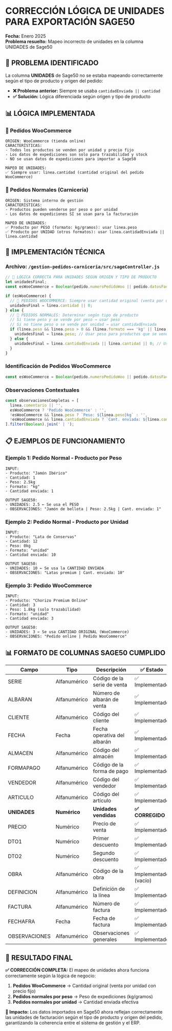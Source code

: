 # CORRECCIÓN LÓGICA DE UNIDADES PARA EXPORTACIÓN SAGE50

**Fecha:** Enero 2025  
**Problema resuelto:** Mapeo incorrecto de unidades en la columna UNIDADES de Sage50

## 🎯 PROBLEMA IDENTIFICADO

La columna **UNIDADES** de Sage50 no se estaba mapeando correctamente según el tipo de producto y origen del pedido:

- **❌ Problema anterior:** Siempre se usaba `cantidadEnviada || cantidad`
- **✅ Solución:** Lógica diferenciada según origen y tipo de producto

## 📊 LÓGICA IMPLEMENTADA

### 🛒 **Pedidos WooCommerce**
```
ORIGEN: WooCommerce (tienda online)
CARACTERÍSTICAS:
- Todos los productos se venden por unidad y precio fijo
- Los datos de expediciones son solo para trazabilidad y stock
- NO se usan datos de expediciones para importar a Sage50

MAPEO DE UNIDADES:
✅ Siempre usar: linea.cantidad (cantidad original del pedido WooCommerce)
```

### 🏪 **Pedidos Normales (Carnicería)**
```
ORIGEN: Sistema interno de gestión
CARACTERÍSTICAS:
- Productos pueden venderse por peso o por unidad
- Los datos de expediciones SÍ se usan para la facturación

MAPEO DE UNIDADES:
✅ Producto por PESO (formato: kg/gramos): usar linea.peso
✅ Producto por UNIDAD (otros formatos): usar linea.cantidadEnviada || linea.cantidad
```

## 🔧 IMPLEMENTACIÓN TÉCNICA

### Archivo: `/gestion-pedidos-carniceria/src/sageController.js`

```javascript
// 🔧 LÓGICA CORRECTA PARA UNIDADES SEGÚN ORIGEN Y TIPO DE PRODUCTO
let unidadesFinal;
const esWooCommerce = Boolean(pedido.numeroPedidoWoo || pedido.datosFacturaWoo);

if (esWooCommerce) {
  // 🛒 PEDIDOS WOOCOMMERCE: Siempre usar cantidad original (venta por unidad)
  unidadesFinal = linea.cantidad || 0;
} else {
  // 🏪 PEDIDOS NORMALES: Determinar según tipo de producto
  // Si tiene peso y se vende por peso → usar peso
  // Si no tiene peso o se vende por unidad → usar cantidadEnviada
  if (linea.peso && linea.peso > 0 && (linea.formato === 'kg' || linea.formato === 'gramos')) {
    unidadesFinal = linea.peso; // Usar peso para productos que se venden por peso
  } else {
    unidadesFinal = linea.cantidadEnviada || linea.cantidad || 0; // Usar cantidad para productos por unidad
  }
}
```

### Identificación de Pedidos WooCommerce
```javascript
const esWooCommerce = Boolean(pedido.numeroPedidoWoo || pedido.datosFacturaWoo);
```

### Observaciones Contextuales
```javascript
const observacionesCompletas = [
  linea.comentario || '',
  esWooCommerce ? 'Pedido WooCommerce' : '',
  !esWooCommerce && linea.peso ? `Peso: ${linea.peso}kg` : '',
  !esWooCommerce && linea.cantidadEnviada ? `Cant. enviada: ${linea.cantidadEnviada}` : ''
].filter(Boolean).join(' | ');
```

## 📋 EJEMPLOS DE FUNCIONAMIENTO

### Ejemplo 1: Pedido Normal - Producto por Peso
```
INPUT:
- Producto: "Jamón Ibérico"
- Cantidad: 1
- Peso: 2.5kg
- Formato: "kg"
- Cantidad enviada: 1

OUTPUT SAGE50:
- UNIDADES: 2.5 ← Se usa el PESO
- OBSERVACIONES: "Jamón de bellota | Peso: 2.5kg | Cant. enviada: 1"
```

### Ejemplo 2: Pedido Normal - Producto por Unidad
```
INPUT:
- Producto: "Lata de Conservas"
- Cantidad: 12
- Peso: 0kg
- Formato: "unidad"
- Cantidad enviada: 10

OUTPUT SAGE50:
- UNIDADES: 10 ← Se usa la CANTIDAD ENVIADA
- OBSERVACIONES: "Latas premium | Cant. enviada: 10"
```

### Ejemplo 3: Pedido WooCommerce
```
INPUT:
- Producto: "Chorizo Premium Online"
- Cantidad: 3
- Peso: 1.8kg (solo trazabilidad)
- Formato: "unidad"
- Cantidad enviada: 3

OUTPUT SAGE50:
- UNIDADES: 3 ← Se usa CANTIDAD ORIGINAL (WooCommerce)
- OBSERVACIONES: "Pedido online | Pedido WooCommerce"
```

## 📊 FORMATO DE COLUMNAS SAGE50 CUMPLIDO

| Campo | Tipo | Descripción | ✅ Estado |
|-------|------|-------------|----------|
| SERIE | Alfanumérico | Código de la serie de venta | ✅ Implementado |
| ALBARAN | Alfanumérico | Número de albarán de venta | ✅ Implementado |
| CLIENTE | Alfanumérico | Código del cliente | ✅ Implementado |
| FECHA | Fecha | Fecha operativa del albarán | ✅ Implementado |
| ALMACEN | Alfanumérico | Código del almacén | ✅ Implementado |
| FORMAPAGO | Alfanumérico | Código de la forma de pago | ✅ Implementado |
| VENDEDOR | Alfanumérico | Código del vendedor | ✅ Implementado |
| ARTICULO | Alfanumérico | Código del artículo | ✅ Implementado |
| **UNIDADES** | **Numérico** | **Unidades vendidas** | **✅ CORREGIDO** |
| PRECIO | Numérico | Precio de venta | ✅ Implementado |
| DTO1 | Numérico | Primer descuento | ✅ Implementado |
| DTO2 | Numérico | Segundo descuento | ✅ Implementado |
| OBRA | Alfanumérico | Código de la obra | ✅ Implementado (vacío) |
| DEFINICION | Alfanumérico | Definición de la línea | ✅ Implementado |
| FACTURA | Alfanumérico | Número de factura | ✅ Implementado |
| FECHAFRA | Fecha | Fecha de factura | ✅ Implementado |
| OBSERVACIONES | Alfanumérico | Observaciones generales | ✅ Implementado |

## 🚀 RESULTADO FINAL

**✅ CORRECCIÓN COMPLETA:** El mapeo de unidades ahora funciona correctamente según la lógica de negocio:

1. **Pedidos WooCommerce** → Cantidad original (venta por unidad con precio fijo)
2. **Pedidos normales por peso** → Peso de expediciones (kg/gramos)
3. **Pedidos normales por unidad** → Cantidad enviada efectiva

**🎯 Impacto:** Los datos importados en Sage50 ahora reflejan correctamente las unidades de facturación según el tipo de producto y origen del pedido, garantizando la coherencia entre el sistema de gestión y el ERP.
